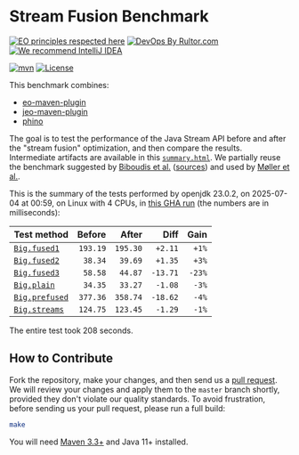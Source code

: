 # Stream Fusion Benchmark

[![EO principles respected here](https://www.elegantobjects.org/badge.svg)](https://www.elegantobjects.org)
[![DevOps By Rultor.com](https://www.rultor.com/b/objectionary/eo)](https://www.rultor.com/p/objectionary/eo)
[![We recommend IntelliJ IDEA](https://www.elegantobjects.org/intellij-idea.svg)](https://www.jetbrains.com/idea/)

[![mvn](https://github.com/objectionary/benchmark/actions/workflows/mvn.yml/badge.svg)](https://github.com/objectionary/benchmark/actions/workflows/mvn.yml)
[![License](https://img.shields.io/badge/license-MIT-green.svg)](LICENSE.txt)

This benchmark combines:

* [eo-maven-plugin](https://github.com/objectionary/eo)
* [jeo-maven-plugin](https://github.com/objectionary/jeo-maven-plugin)
* [phino](https://github.com/objectionary/phino)

The goal is to test the performance of the Java Stream API before
and after the "stream fusion" optimization, and then compare the results.
Intermediate artifacts are available in this
[`summary.html`](https://www.objectionary.com/benchmark/summary.html).
We partially reuse the benchmark suggested by
[Biboudis et al.](https://arxiv.org/abs/1406.6631)
([sources](https://github.com/biboudis/clashofthelambdas))
and used by
[Møller et al.](https://dl.acm.org/doi/abs/10.1145/3428236).

<!-- benchmark_begin -->
This is the summary of the tests performed
by openjdk 23.0.2,
on 2025-07-04
at 00:59,
on Linux with 4 CPUs,
in [this GHA run][benchmark-gha]
(the numbers are in milliseconds):

| Test method | Before | After | Diff | Gain |
| --- | --: | --: | --: | --: |
| [`Big.fused1`](https://github.com/objectionary/benchmark/blob/master/src/main/java/org/eolang/benchmark/Big.java) | `193.19` | `195.30` | `+2.11` | `+1%` |
| [`Big.fused2`](https://github.com/objectionary/benchmark/blob/master/src/main/java/org/eolang/benchmark/Big.java) | `38.34` | `39.69` | `+1.35` | `+3%` |
| [`Big.fused3`](https://github.com/objectionary/benchmark/blob/master/src/main/java/org/eolang/benchmark/Big.java) | `58.58` | `44.87` | `-13.71` | `-23%` |
| [`Big.plain`](https://github.com/objectionary/benchmark/blob/master/src/main/java/org/eolang/benchmark/Big.java) | `34.35` | `33.27` | `-1.08` | `-3%` |
| [`Big.prefused`](https://github.com/objectionary/benchmark/blob/master/src/main/java/org/eolang/benchmark/Big.java) | `377.36` | `358.74` | `-18.62` | `-4%` |
| [`Big.streams`](https://github.com/objectionary/benchmark/blob/master/src/main/java/org/eolang/benchmark/Big.java) | `124.75` | `123.45` | `-1.29` | `-1%` |

The entire test took 208 seconds.
<!-- benchmark_end -->

## How to Contribute

Fork the repository, make your changes, and then send us
a [pull request](https://www.yegor256.com/2014/04/15/github-guidelines.html).
We will review your changes and apply them to the `master` branch shortly,
provided they don't violate our quality standards. To avoid frustration,
before sending us your pull request, please run a full build:

```bash
make
```

You will need [Maven 3.3+](https://maven.apache.org) and Java 11+ installed.

[benchmark-gha]: https://github.com/objectionary/benchmark/actions/runs/16063441301
